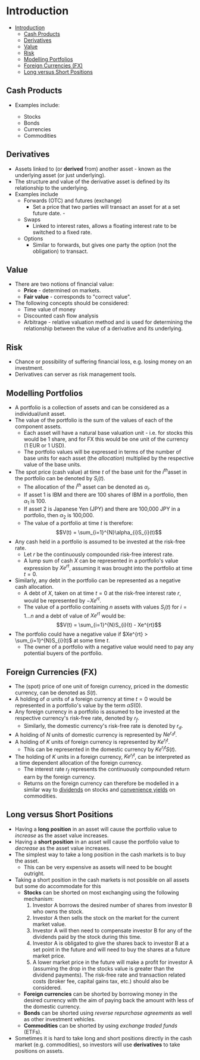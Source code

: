 # Introduction

- [Introduction](#introduction)
  - [Cash Products](#cash-products)
  - [Derivatives](#derivatives)
  - [Value](#value)
  - [Risk](#risk)
  - [Modelling Portfolios](#modelling-portfolios)
  - [Foreign Currencies (FX)](#foreign-currencies-fx)
  - [Long versus Short Positions](#long-versus-short-positions)

## Cash Products

- Examples include:

  - Stocks
  - Bonds
  - Currencies
  - Commodities

## Derivatives

- Assets linked to (or **derived** from) another asset - known as the underlying asset (or just underlying).
- The structure and value of the derivative asset is defined by its relationship to the underlying.
- Examples include
  - Forwards (OTC) and futures (exchange)
    - Set a price that two parties will transact an asset for at a set future date. -
  - Swaps
    - Linked to interest rates, allows a floating interest rate to be switched to a fixed rate.
  - Options
    - Similar to forwards, but gives one party the option (not the obligation) to transact.

## Value

- There are two notions of financial value:
  - **Price** - determined on markets.
  - **Fair value** - corresponds to "correct value".
- The following concepts should be considered:
  - Time value of money
  - Discounted cash flow analysis
  - Arbitrage - relative valuation method and is used for determining the relationship between the value of a derivative and its underlying.

## Risk

- Chance or possibility of suffering financial loss, e.g. losing money on an investment.
- Derivatives can server as risk management tools.

## Modelling Portfolios

- A portfolio is a collection of assets and can be considered as a individual/unit asset.
- The value of the portfolio is the sum of the values of each of the component assets.
  - Each asset will have a natural base valuation unit - i.e. for stocks this would be 1 share, and for FX this would be one unit of the currency (1 EUR or 1 USD).
  - The portfolio values will be expressed in terms of the number of base units for each asset (the *allocation*) multiplied by the respective value of the base units.
- The spot price (cash value) at time $t$ of the base unit for the $i^{th}$asset in the portfolio can be denoted by $S_{i}(t)$.
  - The allocation of the $i^{th}$ asset can be denoted as $\alpha_{i}$.
  - If asset 1 is IBM and there are 100 shares of IBM in a portfolio, then $\alpha_{1}$ is 100.
  - If asset 2 is Japanese Yen (JPY) and there are 100,000 JPY in a portfolio, then $\alpha_{2}$ is 100,000.
  - The value of a portfolio at time $t$ is therefore:
$$V(t) = \sum_{i=1}^{N}\alpha_{i}S_{i}(t)$$
- Any cash held in a portfolio is assumed to be invested at the risk-free rate.
  - Let $r$ be the continuously compounded risk-free interest rate.
  - A lump sum of cash $X$ can be represented in a portfolio's value expression by $Xe^{rt}$, assuming it was brought into the portfolio at time $t=0$.
- Similarly, any debt in the portfolio can be represented as a negative cash allocation.
  - A debt of $X$, taken on at time $t = 0$ at the risk-free interest rate $r$, would be represented by $-Xe^{rt}$.
  - The value of a portfolio containing $n$ assets with values $S_{i}(t)$ for $i = 1 ... n$ and a debt of value of $Xe^{rt}$ would be:
$$V(t) = \sum_{i=1}^{N}S_{i}(t) - Xe^{rt}$$
- The portfolio could have a negative value if $Xe^{rt} > \sum_{i=1}^{N}S_{i}(t)$ at some time $t$.
  - The owner of a portfolio with a negative value would need to pay any potential buyers of the portfolio.

## Foreign Currencies (FX)

- The (spot) price of one unit of foreign currency, priced in the domestic currency, can be denoted as $S(t)$.
- A holding of $\alpha$ units of a foreign currency at time $t = 0$ would be represented in a portfolio's value by the term $\alpha S(0)$.
- Any foreign currency in a portfolio is assumed to be invested at the respective currency's risk-free rate, denoted by $r_{f}$.
  - Similarly, the domestic currency's risk-free rate is denoted by $r_{d}$.
- A holding of $N$ units of domestic currency is represented by $Ne^{r_{d}t}$.
- A holding of $K$ units of foreign currency is represented by $Ke^{r_{f}t}$.
  - This can be represented in the domestic currency by $Ke^{r_{f}t}S(t)$.
- The holding of $K$ units in a foreign currency, $Ke^{r_{f}t}$, can be interpreted as a time dependent allocation of the foreign currency.
  - The interest rate $r_{f}$ represents the continuously compounded return earn by the foreign currency.
  - Returns on the foreign currency can therefore be modelled in a similar way to [dividends](4_equities.md#dividends) on stocks and [convenience yields](5_commodities.md#convenience-yield) on commodities.

## Long versus Short Positions

- Having a **long position** in an asset will cause the portfolio value to *increase* as the asset value increases.
- Having a **short position** in an asset will cause the portfolio value to *decrease* as the asset value increases.
- The simplest way to take a long position in the cash markets is to buy the asset.
  - This can be very expensive as assets will need to be bought outright.
- Taking a short position in the cash markets is not possible on all assets but some do accommodate for this
  - **Stocks** can be shorted on most exchanging using the following mechanism:
    1. Investor A borrows the desired number of shares from investor B who owns the stock.
    2. Investor A then sells the stock on the market for the current market value.
    3. Investor A will then need to compensate investor B for any of the dividends paid by the stock during this time.
    4. Investor A is obligated to give the shares back to investor B at a set point in the future and will need to buy the shares at a future market price.
    5. A lower market price in the future will make a profit for investor A (assuming the drop in the stocks value is greater than the dividend payments). The risk-free rate and transaction related costs (broker fee, capital gains tax, etc.) should also be considered.
  - **Foreign currencies** can be shorted by borrowing money in the desired currency with the aim of paying back the amount with less of the domestic currency.
  - **Bonds** can be shorted using *reverse repurchase agreements* as well as other investment vehicles.
  - **Commodities** can be shorted by using *exchange traded funds* (ETFs).
- Sometimes it is hard to take long and short positions directly in the cash market (e.g. commodities), so investors will use **derivatives** to take positions on assets.
